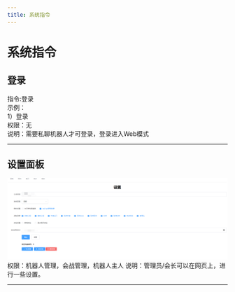 ```yaml
---
title: 系统指令
---
```



# 系统指令


## 登录
指令:登录    
示例：   
1）登录    
权限：无  
说明：需要私聊机器人才可登录，登录进入Web模式  

***
## 设置面板
![image-20210313231401039](../.vuepress/public/assets/img/settings.png)   
权限：机器人管理，会战管理，机器人主人
说明：管理员/会长可以在网页上，进行一些设置。

***

